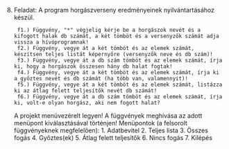 8. Feladat:
	A program horgászverseny eredményeinek nyilvántartásához készül.

		f1.) Függvény, "*" végjelig kérje be a horgászok nevét és a kifogott halak db számát, a két tömböt és a versenyzők számát adja vissza a hívóprogramnak!
		f2.) Függvény, vegye át a két tömböt és az elemek számát, készítsen teljes listát képernyőre (versenyzők neve és db szám)!
		f3.) Függvény, vegye át a db szám tömböt és az elemek számát, írja ki, hogy a horgászok összesen hány db halat fogtak!
		f4.) Függvény, vegye át a két tömböt és az elemek számát, írja ki a győztes nevét és db számát (ha több van, valamennyit)!	
		f5.) Függvény, vegye át a két tömböt és az elemek számát, listázza ki az átlag felett teljesítők nevét db számát!
		f6.) Függvény, vegye át a db szám tömböt és az elemek számát, írja ki, volt-e olyan horgász, aki nem fogott halat?

	A projekt menüvezérelt legyen!  A függvények meghívása az adott menüpont kiválasztásával történjen!
		Menüpontok (a felsorolt függvényeknek megfelelően):
			1. Adatbevitel
			2. Teljes lista
			3. Összes fogás
			4. Győztes(ek)
			5. Átlag felett teljesítők
			6. Nincs fogás
			7. Kilépés